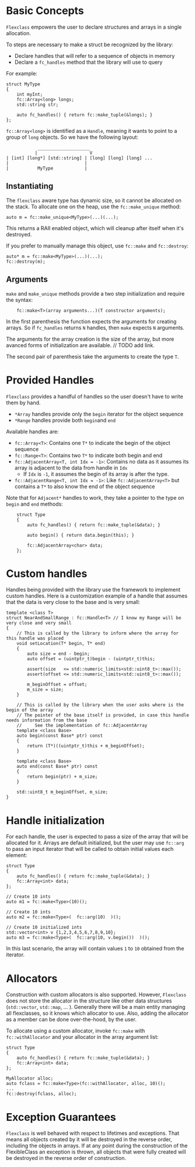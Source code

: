 # Basic Concepts

`Flexclass` empowers the user to declare structures and arrays in a single allocation.

To steps are necessary to make a struct be recognized by the library:
- Declare handles that will refer to a sequence of objects in memory
- Declare a `fc_handles` method that the library will use to query

For example:
```
struct MyType
{
    int myInt;
    fc::Array<long> longs;
    std::string str;
    
    auto fc_handles() { return fc::make_tuple(&longs); }
};
```

`fc::Array<long>` is identified as a `Handle`, meaning it wants to point to a group of `long` objects.
So we have the following layout:

```
            ____________________
           |                    V
| [int] [long*] [std::string] | [long] [long] [long] ...
|                             |
|           MyType            | 
```

## Instantiating

The `flexclass` aware type has dynamic size, so it cannot be allocated on the stack. To allocate one on the heap, use the `fc::make_unique` method:

```
auto m = fc::make_unique<MyType>(...)(...);
```

This returns a RAII enabled object, which will cleanup after itself when it's destroyed.

If you prefer to manually manage this object, use `fc::make` and `fc::destroy`:
```
auto* m = fc::make<MyType>(...)(...);
fc::destroy(m);
```

## Arguments

`make` and `make_unique` methods provide a two step initialization and require the syntax:
```
    fc::make<T>(array arguments...)(T constructor arguments);
```
In the first parenthesis the function expects the arguments for creating arrays.
So if `fc_handles` returns `N` handles, then `make` expects `N` arguments.

The arguments for the array creation is the size of the array, but more avanced forms of initialization are available. // TODO add link.

The second pair of parenthesis take the arguments to create the type `T`.

# Provided Handles

`Flexclass` provides a handful of handles so the user doesn't have to write them by hand.

- `*Array` handles provide only the `begin` iterator for the object sequence
- `*Range` handles provide both `begin`and `end`

Available handles are:
- `fc::Array<T>`: Contains one `T*` to indicate the begin of the object sequence
- `fc::Range<T>`: Contains two `T*` to indicate both begin and end
- `fc::AdjacentArray<T, int Idx = -1>`: Contains no data as it assumes its array is adjacent to the data from handle in `Idx`
    - If `Idx` is `-1`, it assumes the begin of its array is after the type.
- `fc::AdjacentRange<T, int Idx = -1>`: Like `fc::AdjacentArray<T>` but contains a `T*` to also know the end of the object sequence

Note that for `Adjacent*` handles to work, they take a pointer to the type on `begin` and `end` methods:
```
    struct Type
    {
        auto fc_handles() { return fc::make_tuple(&data); }
        
        auto begin() { return data.begin(this); }
        
        fc::AdjacentArray<char> data;
    };
```

# Custom handles

Handles being provided with the library use the framework to implement custom handles.
Here is a customization example of a handle that assumes that the data is very close to the base and is very small:

```
template <class T>
struct NearAndSmallRange : fc::Handle<T> // I know my Range will be very close and very small
{
    // This is called by the library to inform where the array for this handle was placed
    void setLocation(T* begin, T* end)
    {
        auto size = end - begin;
        auto offset = (uintptr_t)begin - (uintptr_t)this;
        
        assert(size   <= std::numeric_limits<std::uint8_t>::max());
        assert(offset <= std::numeric_limits<std::uint8_t>::max());
        
        m_beginOffset = offset;
        m_size = size;
    }

    // This is called by the library when the user asks where is the begin of the array
    // The pointer of the base itself is provided, in case this handle needs information from the base
    //     See the implementation of fc::AdjacentArray
    template <class Base>
    auto begin(const Base* ptr) const
    {
        return (T*)((uintptr_t)this + m_beginOffset);
    }
    
    template <class Base>
    auto end(const Base* ptr) const
    {
        return begin(ptr) + m_size;
    }

    std::uint8_t m_beginOffset, m_size;
}
```

# Handle initialization

For each handle, the user is expected to pass a size of the array that will be allocated for it. Arrays are default initialized, but the user may use `fc::arg` to pass an input iterator that will be called to obtain initial values each element:

```
struct Type
{
    auto fc_handles() { return fc::make_tuple(&data); }      
    fc::Array<int> data;
};

// Create 10 ints
auto m1 = fc::make<Type>(10)();

// Create 10 ints
auto m2 = fc::make<Type>(  fc::arg(10)  )();

// Create 10 initialized ints
std::vector<int> v {1,2,3,4,5,6,7,8,9,10};
auto m3 = fc::make<Type>(  fc::arg(10, v.begin())  )();
```
In this last scenario, the array will contain values `1` to `10` obtained from the iterator.

# Allocators

Construction with custom allocators is also supported. However, `Flexclass` does not store the allocator in the structure like other data structures (`std::vector`, `std::map`, ... ).
Generally there will be a main entity managing all flexclasses, so it knows which allocator to use. Also, adding the allocator as a member can be done over-the-hood, by the user.

To allocate using a custom allocator, invoke `fc::make` with `fc::withAllocator` and your allocator in the array argument list:
```
struct Type
{
    auto fc_handles() { return fc::make_tuple(&data); }      
    fc::Array<int> data;
};

MyAllocator alloc;
auto fclass = fc::make<Type>(fc::withAllocator, alloc, 10)();
...
fc::destroy(fclass, alloc);
```

# Exception Guarantees

`Flexclass` is well behaved with respect to lifetimes and exceptions. That means all objects created by it will be destroyed in the reverse order, including the objects in arrays.
If at any point during the construction of the FlexibleClass an exception is thrown, all objects that were fully created will be destroyed in the reverse order of construction.
